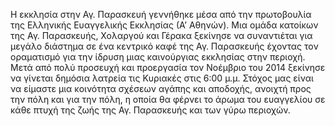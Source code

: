Η εκκλησία στην Αγ. Παρασκευή γεννήθηκε μέσα από την πρωτοβουλία της Ελληνικής Ευαγγελικής Εκκλησίας (Α’ Αθηνών). Μια ομάδα κατοίκων της Αγ. Παρασκευής, Χολαργού και Γέρακα ξεκίνησε να συναντιέται για μεγάλο διάστημα σε ένα κεντρικό καφέ της Αγ. Παρασκευής έχοντας τον οραματισμό για την ίδρυση μιας καινούργιας εκκλησίας στην περιοχή. Μετά από πολύ προσευχή και προεργασία τον Νοέμβριο του 2014 ξεκίνησε να γίνεται δημόσια λατρεία τις Κυριακές στις 6:00 μ.μ. Στόχος μας είναι να είμαστε μια κοινότητα σχέσεων αγάπης και αποδοχής, ανοιχτή προς την πόλη και για την πόλη, η οποία θα φέρνει το άρωμα του ευαγγελίου σε κάθε πτυχή της ζωής της Αγ. Παρασκευής και των γύρω περιοχών.